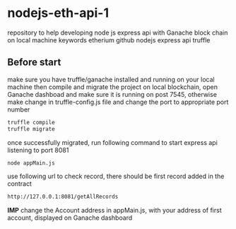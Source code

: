 # nodejs-eth-api-1
repository to help developing node js express api with Ganache block chain on local machine
keywords etherium github nodejs express api truffle

## Before start
make sure you have truffle/ganache installed and running on your local machine
then compile and migrate the project on local blockchain, open Ganache dashboad
and make sure it is running on post 7545, otherwise make change in truffle-config.js file
and change the port to appropriate port number

```bash
truffle compile
truffle migrate
```

once successfully migrated, run following command to start express api listening to port 8081

```bash
node appMain.js
```

use following url to check record, there should be first record added in the contract

```bash
http://127.0.0.1:8081/getAllRecords
```

**IMP**
change the Account address in appMain.js, with your address of first account, displayed on Ganache dashboard
